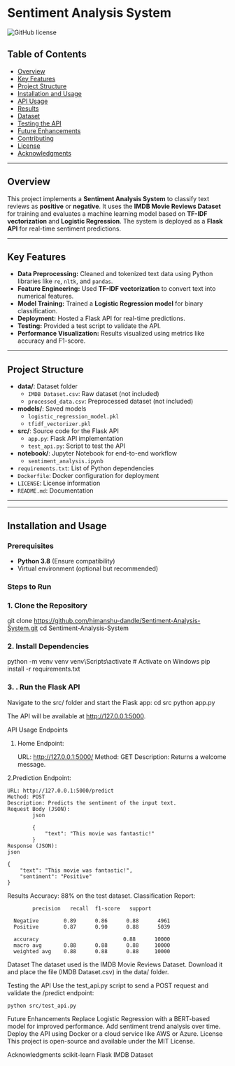 # Sentiment Analysis System

![GitHub license](https://img.shields.io/badge/license-MIT-blue.svg)

## Table of Contents
- [Overview](#overview)
- [Key Features](#key-features)
- [Project Structure](#project-structure)
- [Installation and Usage](#installation-and-usage)
- [API Usage](#api-usage)
- [Results](#results)
- [Dataset](#dataset)
- [Testing the API](#testing-the-api)
- [Future Enhancements](#future-enhancements)
- [Contributing](#contributing)
- [License](#license)
- [Acknowledgments](#acknowledgments)

---

## Overview
This project implements a **Sentiment Analysis System** to classify text reviews as **positive** or **negative**. It uses the **IMDB Movie Reviews Dataset** for training and evaluates a machine learning model based on **TF-IDF vectorization** and **Logistic Regression**. The system is deployed as a **Flask API** for real-time sentiment predictions.

---

## Key Features
- **Data Preprocessing:** Cleaned and tokenized text data using Python libraries like `re`, `nltk`, and `pandas`.
- **Feature Engineering:** Used **TF-IDF vectorization** to convert text into numerical features.
- **Model Training:** Trained a **Logistic Regression model** for binary classification.
- **Deployment:** Hosted a Flask API for real-time predictions.
- **Testing:** Provided a test script to validate the API.
- **Performance Visualization:** Results visualized using metrics like accuracy and F1-score.

---


## Project Structure

- **data/**: Dataset folder
  - `IMDB Dataset.csv`: Raw dataset  (not included)
  - `processed_data.csv`: Preprocessed dataset (not included)
- **models/**: Saved models
  - `logistic_regression_model.pkl`
  - `tfidf_vectorizer.pkl`
- **src/**: Source code for the Flask API
  - `app.py`: Flask API implementation
  - `test_api.py`: Script to test the API
- **notebook/**: Jupyter Notebook for end-to-end workflow
  - `sentiment_analysis.ipynb`
- `requirements.txt`: List of Python dependencies
- `Dockerfile`: Docker configuration for deployment
- `LICENSE`: License information
- `README.md`: Documentation






---

---

## Installation and Usage

### Prerequisites
- **Python 3.8** (Ensure compatibility)
- Virtual environment (optional but recommended)

### Steps to Run

### 1. Clone the Repository

git clone https://github.com/himanshu-dandle/Sentiment-Analysis-System.git
cd Sentiment-Analysis-System

### 2. Install Dependencies

python -m venv venv
venv\Scripts\activate          # Activate on Windows
pip install -r requirements.txt


### 3. . Run the Flask API
Navigate to the src/ folder and start the Flask app:
cd src
python app.py

The API will be available at http://127.0.0.1:5000.



API Usage
Endpoints
1. Home Endpoint:

	URL: http://127.0.0.1:5000/
	Method: GET
	Description: Returns a welcome message.

2.Prediction Endpoint:

	URL: http://127.0.0.1:5000/predict
	Method: POST
	Description: Predicts the sentiment of the input text.
	Request Body (JSON):
			json

			{
				"text": "This movie was fantastic!"
			}
	Response (JSON):
	json

	{
		"text": "This movie was fantastic!",
		"sentiment": "Positive"
	}
Results
	Accuracy: 88% on the test dataset.
	Classification Report:

			precision   recall  f1-score   support

	  Negative        0.89      0.86      0.88      4961
	  Positive        0.87      0.90      0.88      5039

	  accuracy                           0.88      10000
	  macro avg       0.88      0.88      0.88     10000
	  weighted avg    0.88      0.88      0.88     10000

Dataset
The dataset used is the IMDB Movie Reviews Dataset. Download it and place the file (IMDB Dataset.csv) in the data/ folder.

Testing the API
Use the test_api.py script to send a POST request and validate the /predict endpoint:

	python src/test_api.py
	
Future Enhancements
	Replace Logistic Regression with a BERT-based model for improved performance.
	Add sentiment trend analysis over time.
	Deploy the API using Docker or a cloud service like AWS or Azure.
License
	This project is open-source and available under the MIT License.

Acknowledgments
	scikit-learn
	Flask
	IMDB Dataset


